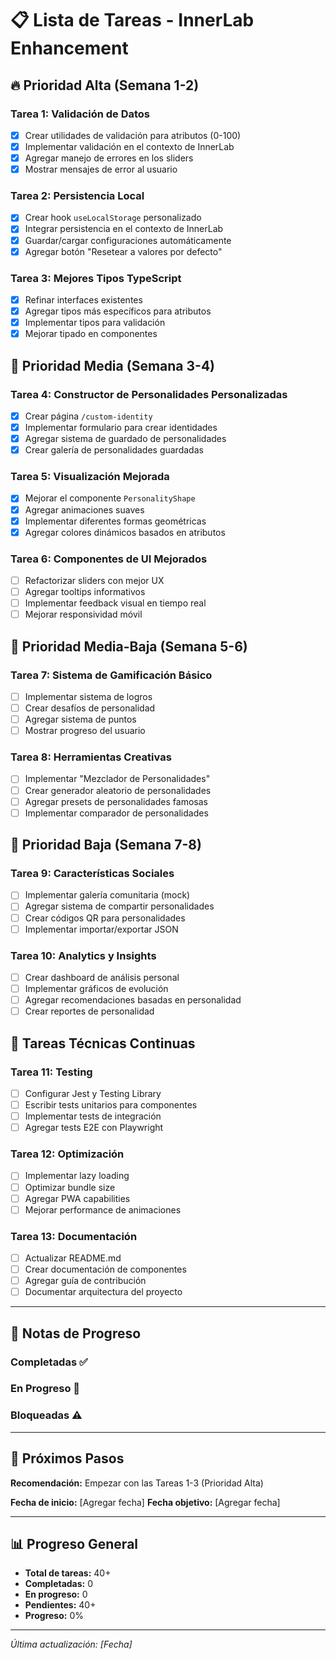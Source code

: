 # 📋 Lista de Tareas - InnerLab Enhancement

## 🔥 **Prioridad Alta (Semana 1-2)**

### Tarea 1: Validación de Datos
- [X] Crear utilidades de validación para atributos (0-100)
- [X] Implementar validación en el contexto de InnerLab
- [X] Agregar manejo de errores en los sliders
- [X] Mostrar mensajes de error al usuario

### Tarea 2: Persistencia Local
- [X] Crear hook `useLocalStorage` personalizado
- [X] Integrar persistencia en el contexto de InnerLab
- [X] Guardar/cargar configuraciones automáticamente
- [X] Agregar botón "Resetear a valores por defecto"

### Tarea 3: Mejores Tipos TypeScript
- [X] Refinar interfaces existentes
- [X] Agregar tipos más específicos para atributos
- [X] Implementar tipos para validación
- [X] Mejorar tipado en componentes

## 🚀 **Prioridad Media (Semana 3-4)**

### Tarea 4: Constructor de Personalidades Personalizadas
- [X] Crear página `/custom-identity`
- [X] Implementar formulario para crear identidades
- [X] Agregar sistema de guardado de personalidades
- [X] Crear galería de personalidades guardadas

### Tarea 5: Visualización Mejorada
- [X] Mejorar el componente `PersonalityShape`
- [X] Agregar animaciones suaves
- [X] Implementar diferentes formas geométricas
- [X] Agregar colores dinámicos basados en atributos

### Tarea 6: Componentes de UI Mejorados
- [ ] Refactorizar sliders con mejor UX
- [ ] Agregar tooltips informativos
- [ ] Implementar feedback visual en tiempo real
- [ ] Mejorar responsividad móvil

## 🎯 **Prioridad Media-Baja (Semana 5-6)**

### Tarea 7: Sistema de Gamificación Básico
- [ ] Implementar sistema de logros
- [ ] Crear desafíos de personalidad
- [ ] Agregar sistema de puntos
- [ ] Mostrar progreso del usuario

### Tarea 8: Herramientas Creativas
- [ ] Implementar "Mezclador de Personalidades"
- [ ] Crear generador aleatorio de personalidades
- [ ] Agregar presets de personalidades famosas
- [ ] Implementar comparador de personalidades

## 🌟 **Prioridad Baja (Semana 7-8)**

### Tarea 9: Características Sociales
- [ ] Implementar galería comunitaria (mock)
- [ ] Agregar sistema de compartir personalidades
- [ ] Crear códigos QR para personalidades
- [ ] Implementar importar/exportar JSON

### Tarea 10: Analytics y Insights
- [ ] Crear dashboard de análisis personal
- [ ] Implementar gráficos de evolución
- [ ] Agregar recomendaciones basadas en personalidad
- [ ] Crear reportes de personalidad

## 🔧 **Tareas Técnicas Continuas**

### Tarea 11: Testing
- [ ] Configurar Jest y Testing Library
- [ ] Escribir tests unitarios para componentes
- [ ] Implementar tests de integración
- [ ] Agregar tests E2E con Playwright

### Tarea 12: Optimización
- [ ] Implementar lazy loading
- [ ] Optimizar bundle size
- [ ] Agregar PWA capabilities
- [ ] Mejorar performance de animaciones

### Tarea 13: Documentación
- [ ] Actualizar README.md
- [ ] Crear documentación de componentes
- [ ] Agregar guía de contribución
- [ ] Documentar arquitectura del proyecto

---

## 📝 **Notas de Progreso**

### Completadas ✅
<!-- Aquí puedes mover las tareas completadas -->


### En Progreso 🚧
<!-- Tareas que estás trabajando actualmente -->

### Bloqueadas ⚠️
<!-- Tareas que tienen dependencias o problemas -->

---

## 🎯 **Próximos Pasos**

**Recomendación:** Empezar con las Tareas 1-3 (Prioridad Alta)

**Fecha de inicio:** [Agregar fecha]
**Fecha objetivo:** [Agregar fecha]

---

## 📊 **Progreso General**

- **Total de tareas:** 40+
- **Completadas:** 0
- **En progreso:** 0
- **Pendientes:** 40+
- **Progreso:** 0%

---

*Última actualización: [Fecha]*